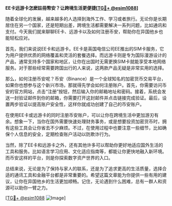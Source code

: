 **EE卡远游卡怎麽註冊幣安？让跨境生活更便捷[[TG💪+ @esim1088](https://t.me/s/esim1088)]**

随着全球化的发展，越来越多的人选择到海外工作、学习或者旅行。无论你是长期居住在另一个国家，还是短期出差，跨境生活都需要解决一系列问题，比如通讯和支付。今天我们就来聊聊EE卡、远游卡以及如何注册币安，帮助你在异国他乡也能轻松应对。

首先，我们来说说EE卡和远游卡。EE卡是英国电信公司EE推出的SIM卡服务，它为用户提供优质的网络覆盖和灵活的套餐选择。而远游卡则是专为国际漫游设计的产品，通常支持多个国家和地区，让你在出国时无需更换SIM卡就能享受本地网络服务。对于那些经常需要跨国出行的人来说，这两款产品无疑是非常实用的选择。

那么，如何注册币安呢？币安（Binance）是一个全球知名的加密货币交易平台，如果你也想参与这个新兴市场，那就得先学会如何注册账户。首先，你需要访问币安的官方网站，点击“注册”按钮，然后输入你的邮箱地址和密码。接着，系统会发送一封验证邮件到你的邮箱，你需要打开这封邮件并点击链接完成验证。最后，设置两步验证以提高账户安全性，这样你就成功创建了自己的币安账户。

在使用EE卡或远游卡的同时注册币安账户，可以让你在跨境生活中更加游刃有余。想象一下，当你在国外需要快速处理财务事务，或是想要投资加密货币时，拥有这些工具会让你省去不少麻烦。不过，在使用过程中也要注意一些细节，比如确保个人信息的安全，定期检查账户活动以防欺诈行为。

当然，除了EE卡和远游卡之外，还有其他许多可以帮助你更好地适应国外生活的工具和服务。比如语言学习应用、文化适应指南等，都能让你更快地融入新环境。而币安这样的平台，则是你探索数字资产世界的入口。

总结来说，无论是为了保持与家人的联系，还是为了追求更高的生活质量，选择合适的通讯工具和金融平台都是非常重要的。希望这篇文章能为你提供一些有用的建议，让你在异国他乡的生活更加顺畅。记住，无论遇到什么困难，总有一群人和资源可以助你一臂之力。

[[TG💪+ @esim1088](https://t.me/s/esim1088) ![Image](https://i.postimg.cc/4NQfJmqS/Snipaste-2025-05-13-00-14-12.png)]